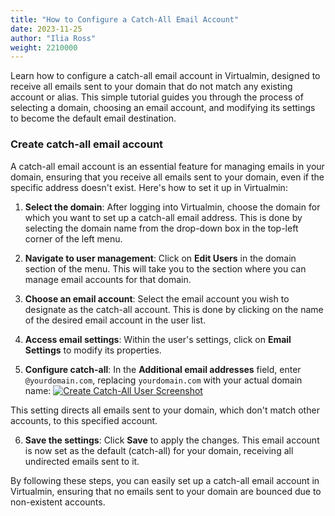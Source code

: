 ```yaml
---
title: "How to Configure a Catch-All Email Account"
date: 2023-11-25
author: "Ilia Ross"
weight: 2210000
---
```

Learn how to configure a catch-all email account in Virtualmin, designed to receive all emails sent to your domain that do not match any existing account or alias. This simple tutorial guides you through the process of selecting a domain, choosing an email account, and modifying its settings to become the default email destination.

### Create catch-all email account

A catch-all email account is an essential feature for managing emails in your domain, ensuring that you receive all emails sent to your domain, even if the specific address doesn't exist. Here's how to set it up in Virtualmin:

1. **Select the domain**: After logging into Virtualmin, choose the domain for which you want to set up a catch-all email address. This is done by selecting the domain name from the drop-down box in the top-left corner of the left menu.

2. **Navigate to user management**: Click on **Edit Users** in the domain section of the menu. This will take you to the section where you can manage email accounts for that domain.

3. **Choose an email account**: Select the email account you wish to designate as the catch-all account. This is done by clicking on the name of the desired email account in the user list.

4. **Access email settings**: Within the user's settings, click on **Email Settings** to modify its properties.

5. **Configure catch-all**: In the **Additional email addresses** field, enter `@yourdomain.com`, replacing `yourdomain.com` with your actual domain name:
    [![](/images/docs/screenshots/light/create-user-catch-all.png "Create Catch-All User Screenshot")](/images/docs/screenshots/light/create-user-catch-all.png)

This setting directs all emails sent to your domain, which don't match other accounts, to this specified account.

6. **Save the settings**: Click **Save** to apply the changes. This email account is now set as the default (catch-all) for your domain, receiving all undirected emails sent to it.

By following these steps, you can easily set up a catch-all email account in Virtualmin, ensuring that no emails sent to your domain are bounced due to non-existent accounts.
